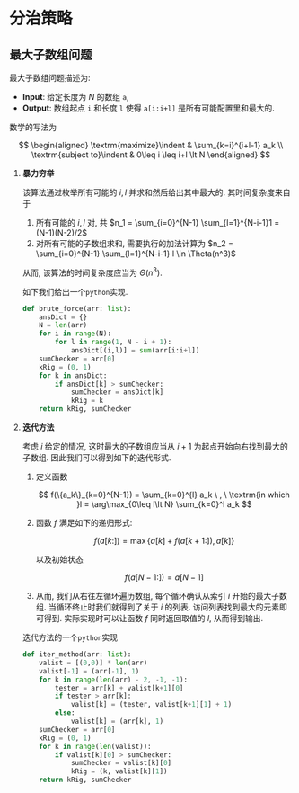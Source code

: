 # 分治策略

## 最大子数组问题

最大子数组问题描述为:

-  **Input**:
   给定长度为 $N$ 的数组 `a`, 
-  **Output**:
   数组起点 `i` 和长度 `l` 使得 `a[i:i+l]` 是所有可能配置里和最大的.

数学的写法为

$$
\begin{aligned}
\textrm{maximize}\indent & \sum_{k=i}^{i+l-1} a_k \\
\textrm{subject to}\indent & 0\leq i \leq i+l \lt N
\end{aligned}
$$

1.  **暴力穷举**
    
    该算法通过枚举所有可能的 $i, l$ 并求和然后给出其中最大的. 其时间复杂度来自于
    1.  所有可能的 $i,l$ 对, 共 $n_1 = \sum_{i=0}^{N-1} \sum_{l=1}^{N-i-1}1 = (N-1)(N-2)/2$
    2.  对所有可能的子数组求和, 需要执行的加法计算为 $n_2 = \sum_{i=0}^{N-1} \sum_{l=1}^{N-i-1} l \in \Theta(n^3)$

    从而, 该算法的时间复杂度应当为 $\Theta(n^3)$.

    如下我们给出一个`python`实现. 
    
    ```python
    def brute_force(arr: list):
        ansDict = {}
        N = len(arr)
        for i in range(N):
            for l in range(1, N - i + 1):
                ansDict[(i,l)] = sum(arr[i:i+l])
        sumChecker = arr[0]
        kRig = (0, 1)
        for k in ansDict:
            if ansDict[k] > sumChecker:
                sumChecker = ansDict[k]
                kRig = k
        return kRig, sumChecker
    ```
    
2.  **迭代方法**

    考虑 $i$ 给定的情况, 这时最大的子数组应当从 $i+1$ 为起点开始向右找到最大的子数组. 因此我们可以得到如下的迭代形式.
    1.  定义函数

        $$
        f(\{a_k\}_{k=0}^{N-1}) = \sum_{k=0}^{l} a_k \ , \ \textrm{in which }l = \arg\max_{0\leq l\lt N} \sum_{k=0}^l a_k
        $$

    2.  函数 $f$ 满足如下的递归形式:
        
        $$
        f(a[k:]) = \max\{a[k] + f(a[k+1:]), a[k]\}
        $$

        以及初始状态

        $$
        f(a[N-1:]) = a[N-1]
        $$

    3.  从而, 我们从右往左循环遍历数组, 每个循环确认从索引 $i$ 开始的最大子数组. 当循环终止时我们就得到了关于 $i$ 的列表. 访问列表找到最大的元素即可得到. 实际实现时可以让函数 $f$ 同时返回取值的 $l$, 从而得到输出. 
    
    迭代方法的一个`python`实现
    
    ```python
    def iter_method(arr: list):
        valist = [(0,0)] * len(arr)
        valist[-1] = (arr[-1], 1)
        for k in range(len(arr) - 2, -1, -1):
            tester = arr[k] + valist[k+1][0]
            if tester > arr[k]:
                valist[k] = (tester, valist[k+1][1] + 1)
            else:
                valist[k] = (arr[k], 1)
        sumChecker = arr[0]
        kRig = (0, 1)
        for k in range(len(valist)):
            if valist[k][0] > sumChecker:
                sumChecker = valist[k][0]
                kRig = (k, valist[k][1])
        return kRig, sumChecker
    ```
    
    